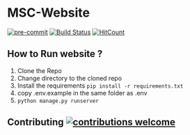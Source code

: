 # MSC-Website

[![pre-commit](https://img.shields.io/badge/pre--commit-enabled-brightgreen?logo=pre-commit&logoColor=white)](https://github.com/pre-commit/pre-commit)
[![Build Status](https://travis-ci.com/MicrosoftStudentChapter/MSC-Website.svg?token=76rzY4Qkm8GHpeacYKQd&branch=master)](https://travis-ci.com/MicrosoftStudentChapter/MSC-Website)
[![HitCount](http://hits.dwyl.com/MicrosoftStudentCHapter/MSC-Website.svg)](http://hits.dwyl.com/MicrosoftStudentCHapter/MSC-Website)

## How to Run website ?
1. Clone the Repo
2. Change directory to the cloned repo
3. Install the requirements `pip install -r requirements.txt`
4. copy .env.example in the same folder as .env
5. `python manage.py runserver`

## Contributing [![contributions welcome](https://img.shields.io/badge/contributions-welcome-brightgreen.svg?style=flat)](https://github.com/dwyl/esta/issues)
